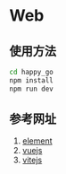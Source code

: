 # Web

## 使用方法

```cmd
cd happy_go
npm install
npm run dev
```

## 参考网址

1. [element](https://element-plus.gitee.io/zh-CN/)
2. [vuejs](https://v3.cn.vuejs.org/)
3. [vitejs](https://cn.vitejs.dev/)
